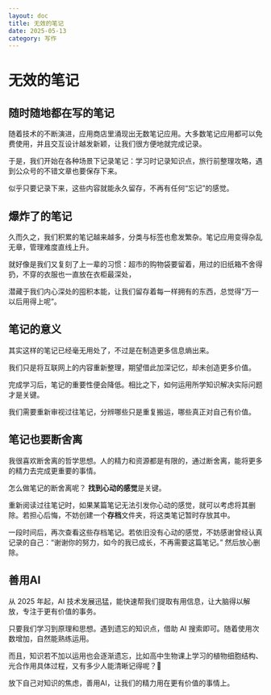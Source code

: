 ```yaml
---
layout: doc
title: 无效的笔记
date: 2025-05-13
category: 写作
---
```


# 无效的笔记

## 随时随地都在写的笔记

随着技术的不断演进，应用商店里涌现出无数笔记应用。大多数笔记应用都可以免费使用，并且交互设计越发新颖，让我们很方便地就完成记录。

于是，我们开始在各种场景下记录笔记：学习时记录知识点，旅行前整理攻略，遇到公众号的不错文章也要保存下来。

似乎只要记录下来，这些内容就能永久留存，不再有任何“忘记”的感觉。

## 爆炸了的笔记 

久而久之，我们积累的笔记越来越多，分类与标签也愈发繁杂。笔记应用变得杂乱无章，管理难度直线上升。

就好像是我们又复刻了上一辈的习惯：超市的购物袋要留着，用过的旧纸箱不舍得扔，不穿的衣服也一直放在衣柜最深处，

潜藏于我们内心深处的囤积本能，让我们留存着每一样拥有的东西，总觉得“万一以后用得上呢”。 

## 笔记的意义

其实这样的笔记已经毫无用处了，不过是在制造更多信息熵出来。

我们只是将互联网上的内容重新整理，期望借此加深记忆，却未创造更多价值。

完成学习后，笔记的重要性便会降低。相比之下，如何运用所学知识解决实际问题才是关键。

我们需要重新审视过往笔记，分辨哪些只是重复搬运，哪些真正对自己有价值。

## 笔记也要断舍离

我很喜欢断舍离的哲学思想。人的精力和资源都是有限的，通过断舍离，能将更多的精力去完成更重要的事情。

怎么做笔记的断舍离呢？ **找到心动的感觉**是关键。

重新阅读过往笔记时，如果某篇笔记无法引发你心动的感觉，就可以考虑将其删除。若担心后悔，不妨创建一个**存档**文件夹，将这类笔记暂时存放其中。

一段时间后，再次查看这些存档笔记。若依旧没有心动的感觉，不妨感谢曾经认真记录的自己：“谢谢你的努力，如今的我已成长，不再需要这篇笔记。” 然后放心删除。

## 善用AI

从 2025 年起，AI 技术发展迅猛，能快速帮我们提取有用信息，让大脑得以解放，专注于更有价值的事务。

只要我们学习到原理和思想。遇到遗忘的知识点，借助 AI 搜索即可。随着使用次数增加，自然能熟练运用。

而且，知识若不加以运用也会逐渐遗忘，比如高中生物课上学习的植物细胞结构、光合作用具体过程，又有多少人能清晰记得呢？🥱

放下自己对知识的焦虑，善用AI，让我们的精力用在更有价值的事情上。




